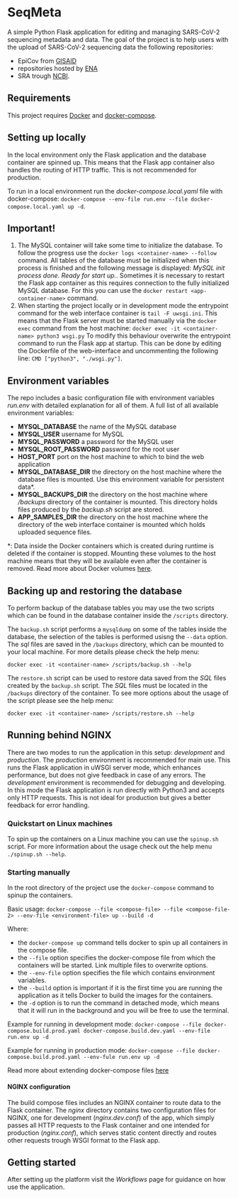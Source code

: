 # SeqMeta

A simple Python Flask application for editing and managing SARS-CoV-2 sequencing metadata and data. The goal of the project is to help users with the upload of SARS-CoV-2 sequencing data the following repositories: 
- EpiCov from [GISAID](https://www.gisaid.org/)
- repositories hosted by [ENA](https://www.ebi.ac.uk/ena/browser/home) 
- SRA trough [NCBI](https://www.ncbi.nlm.nih.gov).

## Requirements

This project requires [Docker](https://docs.docker.com/get-docker/) and [docker-compose](https://docs.docker.com/compose/install/).

## Setting up locally

In the local environment only the Flask application and the database container are spinned up. This means that the Flask app container also handles the routing of HTTP traffic. This is not recommended for production.

To run in a local environment run the *docker-compose.local.yaml* file with docker-compose: `docker-compose --env-file run.env --file docker-compose.local.yaml up -d`.


## Important!

1. The MySQL container will take some time to initialize the database. To follow the progress use the `docker logs <container-name> --follow` command. All tables of the database must be initialized when this process is finished and the following message is displayed: *MySQL init process done. Ready for start up.*. Sometimes it is necessary to restart the Flask app container as this requires connection to the fully initialized MySQL database. For this you can use the `docker restart <app-container-name>` command.
2. When starting the project locally or in development mode the entrypoint command for the web interface container is `tail -F uwsgi.ini`. This means that the Flask server must be started manually via the `docker exec` command from the host machine: `docker exec -it <container-name> python3 wsgi.py`
To modify this behaviour overwrite the entrypoint command to run the Flask app at startup. This can be done by editing the Dockerfile of the web-interface and uncommenting the following line: `CMD ["python3", "./wsgi.py"]`.


## Environment variables

The repo includes a basic configuration file with environment variables *run.env* with detailed explanation for all of them. A full list of all available environment variables:
- **MYSQL_DATABASE** the name of the MySQL database
- **MYSQL_USER** username for MySQL
- **MYSQL_PASSWORD** a password for the MySQL user
- **MYSQL_ROOT_PASSWORD** password for the root user
- **HOST_PORT** port on the host machine to which to bind the web application
- **MYSQL_DATABASE_DIR** the directory on the host machine where the database files is mounted. Use this environment variable for persistent data*.
- **MYSQL_BACKUPS_DIR** the directory on the host machine where */backups* directory of the container is mounted. This directory holds files produced by the *backup.sh* script are stored.
- **APP_SAMPLES_DIR** the directory on the host machine where the directory of the web interface container is mounted which holds uploaded sequence files.

\*: Data inside the Docker containers which is created during runtime is deleted if the container is stopped. Mounting these volumes to the host machine means that they will be available even after the container is removed. Read more about Docker volumes [here](https://docs.docker.com/storage/volumes/).



## Backing up and restoring the database

To perform backup of the database tables you may use the two scripts which can be found in the database container inside the `/scripts` directory.

The `backup.sh` script performs a `mysqldump` on some of the tables inside the database, the selection of the tables is performed usisng the `--data` option. The *sql* files are saved in the `/backups` directory, which can be mounted to your local machine. For more details please check the help menu:


`docker exec -it <container-name> /scripts/backup.sh --help`


The `restore.sh` script can be used to restore data saved from the *SQL* files created by the `backup.sh` script. The *SQL* files must be located in the `/backups` directory of the container. To see more options about the usage of the script please see the help menu:


`docker exec -it <container-name> /scripts/restore.sh --help`


## Running behind NGINX

There are two modes to run the application in this setup: *development* and *production*.
The *production* environment is recommended for main use. This runs the Flask application in uWSGI server mode, which enhances performance, but does not give feedback in case of any errors.
The *development* environment is recommended for debugging and developing. In this mode the Flask application is run directly with Python3 and accepts only HTTP requests. This is not ideal for production but gives a better feedback for error handling.



### Quickstart on Linux machines

To spin up the containers on a Linux machine you can use the `spinup.sh` script. For more information about the usage check out the help menu `./spinup.sh --help`.


### Starting manually

In the root directory of the project use the `docker-compose` command to spinup the containers.

Basic usage:
`docker-compose --file <compose-file> --file <compose-file-2> --env-file <environment-file> up --build -d`

Where:
- the `docker-compose up` command tells docker to spin up all containers in the compose file.
- the `--file` option specifies the docker-compose file from which the containers will be started. Link multiple files to overwrite options. 
- the `--env-file` option specifies the file which contains environment variables. 
- the `--build` option is important if it is the first time you are running the application as it tells Docker to build the images for the containers.
- the `-d` option is to run the command in detached mode, which means that it will run in the background and you will be free to use the terminal.


Example for running in development mode:
`docker-compose --file docker-compose.build.prod.yaml docker-compose.build.dev.yaml --env-file run.env up -d`

Example for running in production mode:
`docker-compose --file docker-compose.build.prod.yaml --env-fule run.env up -d`

Read more about extending docker-compose files [here](https://docs.docker.com/compose/extends/)



#### NGINX configuration

The build compose files includes an NGINX container to route data to the Flask container. The *nginx* directory contains two configuration files for NGINX, one for development (*nginx.dev.conf*) of the app, which simply passes all HTTP requests to the Flask container and one intended for production (*nginx.conf*), which serves static content directly and routes other requests trough WSGI format to the Flask app.


## Getting started

After setting up the platform visit the *Workflows* page for guidance on how use the application.
